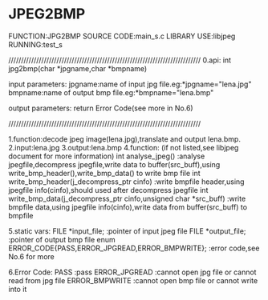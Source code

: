 # JPEG2BMP
FUNCTION:JPG2BMP
SOURCE CODE:main_s.c
LIBRARY USE:libjpeg
RUNNING:test_s

////////////////////////////////////////////////////////////////////////////
0.api:
int jpg2bmp(char *jpgname,char *bmpname)

input parameters:
jpgname:name of input jpg file.eg:*jpgname="lena.jpg"
bmpname:name of output bmp file.eg:*bmpname="lena.bmp"

output parameters:
return Error Code(see more in No.6)

////////////////////////////////////////////////////////////////////////////

1.function:decode jpeg image(lena.jpg),translate and output lena.bmp.
2.input:lena.jpg
3.output:lena.bmp
4.function:
(if not listed,see libjpeg document for more information)
int analyse_jpeg()								:analyse jpegfile,decompress jpegfile,write data to buffer(src_buff),using write_bmp_header(),write_bmp_data() to write bmp file
int write_bmp_header(j_decompress_ptr cinfo)						:write bmpfile header,using jpegfile info(cinfo),should used after decompress jpegfile
int write_bmp_data(j_decompress_ptr cinfo,unsigned char *src_buff)	:write bmpfile data,using jpegfile info(cinfo),write data from buffer(src_buff) to bmpfile

5.static vars:
FILE *input_file;										:pointer of input jpeg file
FILE *output_file;										:pointer of output bmp file
enum ERROR_CODE{PASS,ERROR_JPGREAD,ERROR_BMPWRITE};		:error code,see No.6 for more

6.Error Code:
PASS				:pass
ERROR_JPGREAD		:cannot open jpg file or cannot read from jpg file
ERROR_BMPWRITE		:cannot open bmp file or cannot write into it
